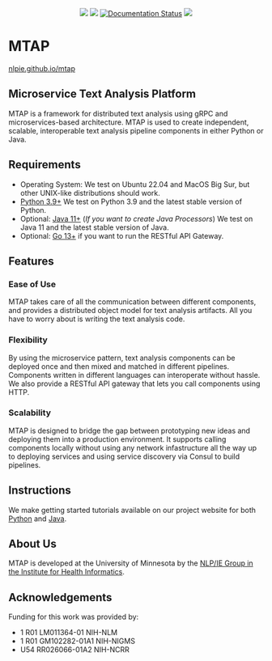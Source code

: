 <p align="center">
  <a href="https://pypi.org/project/mtap/">
    <img src="https://img.shields.io/pypi/v/mtap" /></a>
  <a href="https://mvnrepository.com/artifact/edu.umn.nlpie/mtap">
    <img src="https://img.shields.io/maven-central/v/edu.umn.nlpie/mtap" /></a>
  <a href='https://mtap.readthedocs.io/en/latest/?badge=latest'>
    <img src='https://readthedocs.org/projects/mtap/badge/?version=latest' alt='Documentation Status' /></a>
  <a href='https://github.com/nlpie/mtap/actions/workflows/ci.yml'>
    <img src='https://github.com/nlpie/mtap/actions/workflows/ci.yml/badge.svg?branch=main' /></a>
</p>

# MTAP

[nlpie.github.io/mtap](https://nlpie.github.io/mtap)

## Microservice Text Analysis Platform

MTAP is a framework for distributed text analysis using gRPC and microservices-based architecture. 
MTAP is used to create independent, scalable, interoperable text analysis pipeline 
components in either Python or Java. 

## Requirements
- Operating System: We test on Ubuntu 22.04 and MacOS Big Sur, but other UNIX-like distributions should work.
- [Python 3.9+](https://www.python.org/downloads/) We test on Python 3.9 and the latest stable version of Python. 
- Optional: [Java 11+](https://adoptium.net) (_If you want to create Java Processors_) We test on Java 11 and the latest stable version of Java.
- Optional: [Go 13+](https://golang.org) if you want to run the RESTful API Gateway.

## Features

### Ease of Use

MTAP takes care of all the communication between different components, and provides a distributed object model for text analysis artifacts. All you have to worry about is writing the text analysis code.

### Flexibility

By using the microservice pattern, text analysis components can be deployed once and then mixed and matched in different pipelines. Components written in different languages can interoperate without hassle. We also provide a RESTful API gateway that lets you call components using HTTP.

### Scalability

MTAP is designed to bridge the gap between prototyping new ideas and deploying them into a production environment. It supports calling components locally without using any network infastructure all the way up to deploying services and using service discovery via Consul to build pipelines.

## Instructions

We make getting started tutorials available on our project website for both [Python](https://nlpie.github.io/mtap/docs/tutorials/python.html) and [Java](https://nlpie.github.io/mtap/docs/tutorials/java.html).

## About Us

MTAP is developed at the University of Minnesota by the [NLP/IE Group in the Institute for Health Informatics](https://healthinformatics.umn.edu/research/nlpie-group).

## Acknowledgements
Funding for this work was provided by:

- 1 R01 LM011364-01 NIH-NLM
- 1 R01 GM102282-01A1 NIH-NIGMS
- U54 RR026066-01A2 NIH-NCRR
